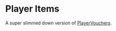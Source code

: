 # Player Items

A super slimmed down version of [PlayerVouchers](https://github.com/heychazza/player-vouchers).
